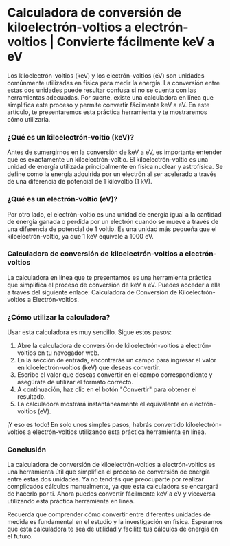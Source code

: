 Calculadora de conversión de kiloelectrón-voltios a electrón-voltios | Convierte fácilmente keV a eV
====================================================================================================

Los kiloelectrón-voltios (keV) y los electrón-voltios (eV) son unidades comúnmente utilizadas en física para medir la energía. La conversión entre estas dos unidades puede resultar confusa si no se cuenta con las herramientas adecuadas. Por suerte, existe una calculadora en línea que simplifica este proceso y permite convertir fácilmente keV a eV. En este artículo, te presentaremos esta práctica herramienta y te mostraremos cómo utilizarla.

### ¿Qué es un kiloelectrón-voltio (keV)?

Antes de sumergirnos en la conversión de keV a eV, es importante entender qué es exactamente un kiloelectrón-voltio. El kiloelectrón-voltio es una unidad de energía utilizada principalmente en física nuclear y astrofísica. Se define como la energía adquirida por un electrón al ser acelerado a través de una diferencia de potencial de 1 kilovoltio (1 kV).

### ¿Qué es un electrón-voltio (eV)?

Por otro lado, el electrón-voltio es una unidad de energía igual a la cantidad de energía ganada o perdida por un electrón cuando se mueve a través de una diferencia de potencial de 1 voltio. Es una unidad más pequeña que el kiloelectrón-voltio, ya que 1 keV equivale a 1000 eV.

### Calculadora de conversión de kiloelectrón-voltios a electrón-voltios

La calculadora en línea que te presentamos es una herramienta práctica que simplifica el proceso de conversión de keV a eV. Puedes acceder a ella a través del siguiente enlace: Calculadora de Conversión de Kiloelectrón-voltios a Electrón-voltios.

### ¿Cómo utilizar la calculadora?

Usar esta calculadora es muy sencillo. Sigue estos pasos:

1. Abre la calculadora de conversión de kiloelectrón-voltios a electrón-voltios en tu navegador web.
2. En la sección de entrada, encontrarás un campo para ingresar el valor en kiloelectrón-voltios (keV) que deseas convertir.
3. Escribe el valor que deseas convertir en el campo correspondiente y asegúrate de utilizar el formato correcto.
4. A continuación, haz clic en el botón "Convertir" para obtener el resultado.
5. La calculadora mostrará instantáneamente el equivalente en electrón-voltios (eV).

¡Y eso es todo! En solo unos simples pasos, habrás convertido kiloelectrón-voltios a electrón-voltios utilizando esta práctica herramienta en línea.

### Conclusión

La calculadora de conversión de kiloelectrón-voltios a electrón-voltios es una herramienta útil que simplifica el proceso de conversión de energía entre estas dos unidades. Ya no tendrás que preocuparte por realizar complicados cálculos manualmente, ya que esta calculadora se encargará de hacerlo por ti. Ahora puedes convertir fácilmente keV a eV y viceversa utilizando esta práctica herramienta en línea.

Recuerda que comprender cómo convertir entre diferentes unidades de medida es fundamental en el estudio y la investigación en física. Esperamos que esta calculadora te sea de utilidad y facilite tus cálculos de energía en el futuro.